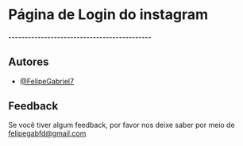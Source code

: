 # Página de Login do instagram 

#### --------------------------------------------
## Autores

- [@FelipeGabriel7](https://github.com/FelipeGabriel7)

## Feedback

Se você tiver algum feedback, por favor nos deixe saber por meio de felipegabfd@gmail.com